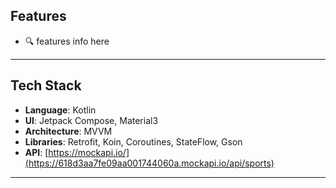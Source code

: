 ## Features

- 🔍 features info here

---

## Tech Stack

- **Language**: Kotlin
- **UI**: Jetpack Compose, Material3
- **Architecture**: MVVM
- **Libraries**: Retrofit, Koin, Coroutines, StateFlow, Gson
- **API**: [https://mockapi.io/](https://618d3aa7fe09aa001744060a.mockapi.io/api/sports)

---

